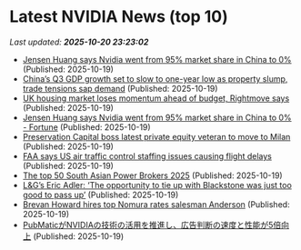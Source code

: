 # Latest NVIDIA News (top 10)
_Last updated: **2025-10-20 23:23:02**_

- [Jensen Huang says Nvidia went from 95% market share in China to 0%](https://biztoc.com/x/c1f061f0ae5375b1) (Published: 2025-10-19)
- [China’s Q3 GDP growth set to slow to one-year low as property slump, trade tensions sap demand](https://biztoc.com/x/f46fb4a117e0db91) (Published: 2025-10-19)
- [UK housing market loses momentum ahead of budget, Rightmove says](https://biztoc.com/x/1eb5d41e8fdea753) (Published: 2025-10-19)
- [Jensen Huang says Nvidia went from 95% market share in China to 0% - Fortune](https://slashdot.org/firehose.pl?op=view&amp;id=179832134) (Published: 2025-10-19)
- [Preservation Capital boss latest private equity veteran to move to Milan](https://biztoc.com/x/d8b970a972b67847) (Published: 2025-10-19)
- [FAA says US air traffic control staffing issues causing flight delays](https://biztoc.com/x/d560e813cd6ee10e) (Published: 2025-10-19)
- [The top 50 South Asian Power Brokers 2025](https://biztoc.com/x/360a3f99ff2dd219) (Published: 2025-10-19)
- [L&G’s Eric Adler: ‘The opportunity to tie up with Blackstone was just too good to pass up’](https://biztoc.com/x/be3d2ac947a0adc9) (Published: 2025-10-19)
- [Brevan Howard hires top Nomura rates salesman Anderson](https://biztoc.com/x/bc2cc736b0dec52f) (Published: 2025-10-19)
- [PubMaticがNVIDIAの技術の活用を推進し、広告判断の速度と性能が5倍向上](https://prtimes.jp/main/html/rd/p/000000052.000013237.html) (Published: 2025-10-19)
